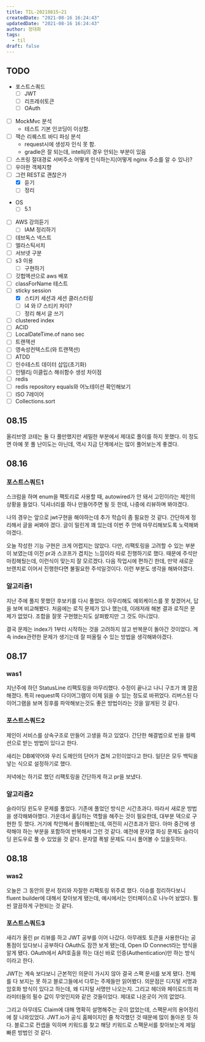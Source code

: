 ```yaml
---
title: TIL-20210815~21
createdDate: "2021-08-16 16:24:43"
updatedDate: "2021-08-16 16:24:43"
author: 정대화
tags:
  - til
draft: false
---
```


## TODO

- 포스트스쿼드
  - [ ] JWT
  - [ ] 리프레쉬토큰
  - [ ] OAuth

- [ ] MockMvc 분석
  - 테스트 기본 인코딩이 이상함.
- [ ] 잭슨 리퀘스트 바디 파싱 분석
  - request시에 생성자 인식 못 함.
  - gradle은 잘 되는데, intellij의 경우 안되는 부분이 있음
- [ ] 스프링 절대경로 서버주소 어떻게 인식하는지(어떻게 nginx 주소를 알 수 있나)?
- [ ] 우아한 객체지향
- [ ] 그런 REST로 괜찮은가
  - [x] 듣기
  - [ ] 정리

- OS
  - [ ] 5.1

- [ ] AWS 강의듣기
  - [ ] IAM 정리하기
- [ ] 데브독스 넥스트
- [ ] 엘라스틱서치
- [ ] 서브넷 구분
- [ ] s3 이용
  - [ ] 구현하기
- [ ] 깃헙액션으로 aws 배포
- [ ] classForName 테스트
- [ ] sticky session
  - [x] 스티키 세션과 세션 클러스터링
  - [ ] l4 와 l7 스티키 차이?
  - [ ] 정리 해서 글 쓰기
- [ ] clustered index
- [ ] ACID
- [ ] LocalDateTime.of nano sec
- [ ] 트랜잭션
- [ ] 영속성컨텍스트(와 트랜잭션)
- [ ] ATDD
- [ ] 인수테스트 데이터 삽입(초기화)
- [ ] 인텔리j 이클립스 해쉬함수 생성 차이점
- [ ] redis
- [ ] redis repository equals와 어노테이션 확인해보기
- [ ] ISO 7레이어
- [ ] Collections.sort

## 08.15

올리브영 코테는 둘 다 풀만했지만 세밀한 부분에서 제대로 풀이를 하지 못했다. 이 정도면 아예 못 풀 난이도는 아닌데, 역시 지금 단계에서는 많이 풀어보는게 좋겠다.

## 08.16

### 포스트스쿼드1

스크럼을 하며 enum을 팩토리로 사용할 때, autowired가 안 돼서 고민이라는 제인의 상황을 들었다. 딕셔너리를 하나 만들어주면 될 듯 한데, 나중에 리뷰하며 봐야겠다.

나의 경우는 앞으로 jwt구현을 해야하는데 추가 학습이 좀 필요한 것 같다. 간단하게 정리해서 글을 써봐야 겠다. 글이 밀린게 꽤 있는데 이번 주 안에 마무리해보도록 노력해봐야겠다.

오늘 작성한 기능 구현은 크게 어렵지는 않았다. 다만, 리팩토링을 고려할 수 있는 부분이 보였는데 이전 pr과 스코프가 겹치는 느낌이라 따로 진행하기로 했다. 때문에 주석만 마킹해뒀는데, 이런식이 맞는지 잘 모르겠다. 다음 작업시에 편하긴 한데, 만약 새로운 브랜치로 이어서 진행한다면 불필요한 주석일것이다. 이런 부분도 생각을 해봐야겠다.

### 알고리즘1

지난 주에 풀지 못했던 후보키를 다시 풀었다. 아무리해도 예외케이스를 못 찾겠어서, 답을 보며 비교해봤다. 처음에는 로직 문제가 있나 했는데, 이래저래 해본 결과 로직은 문제가 없었다. 조합을 잘못 구현했는지도 살펴봤지만 그 것도 아니었다.

결국 문제는 index가 1부터 시작하는 것을 고려하지 않고 반복문이 돌아간 것이었다. 계속 index관련한 문제가 생기는데 잘 떠올릴 수 있는 방법을 생각해봐야겠다.

## 08.17

### was1

지난주에 하던 StatusLine 리팩토링을 마무리했다. 수정이 끝나고 나니 구조가 꽤 깔끔해졌다. 특히 request쪽 다이어그램이 이제 읽을 수 있는 정도로 바뀌었다. 리버스된 다이어그램을 보며 징후를 파악해보는것도 좋은 방법이라는 것을 알게된 것 같다.

### 포스트스쿼드2

제인이 서비스를 상속구조로 만들어 고생을 하고 있었다. 간단한 해결법으로 빈을 컬렉션으로 받는 방법이 있다고 한다.

새리는 DB예약어와 우리 도메인의 단어가 겹쳐 고민이었다고 한다. 일단은 모두 백틱을 넣는 식으로 설정하기로 했다.

저녁에는 하기로 했던 리팩토링을 간단하게 하고 pr을 보냈다.

### 알고리즘2

슬라이딩 윈도우 문제를 풀었다. 기존에 풀었던 방식은 시간초과다. 따라서 새로운 방법을 생각해봐야했다. 가운데서 홀딩하는 역할을 해주는 것이 필요한데, 대부분 덱으로 구현한 듯 했다. 거기에 착안해서 풀이해봤는데, 여전히 시간초과가 떴다. 아마 중간에 생략해야 하는 부분을 포함하여 반복해서 그런 것 같다. 예전에 문자열 파싱 문제도 슬라이딩 윈도우로 풀 수 있었을 것 같다. 문자열 폭발 문제도 다시 풀어볼 수 있을듯하다.

## 08.18

### was2

오늘은 그 동안의 문서 정리와 자잘한 리팩토링 위주로 했다. 이슈를 정리하다보니 fluent builder에 대해서 찾아보게 됐는데, 예시에서는 인터페이스로 나누어 놨었다. 훨씬 깔끔하게 구현되는 것 같다.

### 포스트스쿼드3

새리가 올린 pr 리뷰를 하고 JWT 공부를 이어 나갔다. 아무래토 토큰을 사용한다는 공통점이 있다보니 공부하다 OAuth도 잠깐 보게 됐는데, Open ID Connect라는 방식을 알게 됐다. OAuth에서 API호출을 하는 대신 바로 인증(Authentication)만 하는 방식이라고 한다.

JWT는 계속 보다보니 근본적인 의문이 가시지 않아 결국 스팩 문서를 보게 됐다. 전체를 다 보지는 못 하고 블로그들에서 다루는 주제들만 읽어봤다. 의문점은 디지털 서명과 암호화 방식이 있다고 하는데, 왜 디지털 서명만 나오는지. 그리고 헤더와 페이로드의 파라미터들의 필수 값이 무엇인지와 같은 것들이었다. 제대로 나온곳이 거의 없었다.

그리고 아무데도 Claim에 대해 명확히 설명해주는 곳이 없었는데, 스팩문서의 용어정리에 잘 나와있었다. JWT.io가 공식 홈페이지인 줄 착각했던 것 때문에 많이 돌아온 듯 하다. 블로그로 컨셉을 익히며 키워드를 찾고 해당 키워드로 스팩문서를 찾아보는게 제일 빠른 방법인 것 같다.
